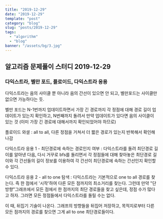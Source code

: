 ```yaml
---
title: "2019-12-29"
date: "2019-12-29"
template: "post"
category: "blog"
slug: "posts/2019-12-29"
tags: 
  - "algorithm"
  - "blog"
banner: "/assets/bg/3.jpg"
---
```


## 알고리즘 문제풀이 스터디 2019-12-29

### 다익스트라, 벨만 포드, 플로이드, 다익스트라 응용

다익스트라는 음의 사이클 뿐 아니라 음의 간선이 있으면 안 되고, 벨만포드는 사이클만 없으면 가능하다는 듯.


벨만 포드는 N-1번까지 업데이트하면서 가장 긴 경로까지 각 정점에 대해 경로 길이 업데이트가 있는지 확인하고, N번째까지 돌려서 만약 업데이트가 있다면 음의 사이클이 있는 것 (이미 가장 긴 경로에 대해서까지 확인되었어야 하므로)

플로이드 와셜 : all to all, 다른 정점을 거쳐서 더 짧은 경로가 있는지 반복해서 확인해나감

다익스트라 응용 1 - 최단경로에 속하는 경로인지 여부 : 다익스트라를 돌려 최단경로 길이를 알아낸 다음, 다시 거꾸로 bfs를 돌리면서 각 정점들에 대해 찾아놓은 최단경로 길이와 각 간선들의 길이 정보를 이용하여 각 간선이 최단경로에 속하는 간선인지 확인할 수 있다.

다익스트라 응용 2 - all to one 탐색 : 다익스트라는 기본적으로 one to all 경로를 찾는다. 즉 한 점에서 '시작'하여 다른 모든 점까지의 최소거리를 찾는다. 그런데 만약 "단방향"그래프에서 모든 점에서 한 점까지의 최단 경로들을 찾고 싶은데, 정점 수가 많다고 하자. 그러면 모든 정점들에서 다익스트라를 돌릴 수는 없다. 

이 때, 뒤집기 기술이 나온다. 그래프의 방향들을 뒤집어 저장하고, 목적지로부터 다른 모든 점까지의 경로를 찾으면 그게 all to one 최단경로들이다.

